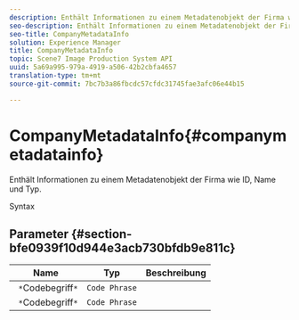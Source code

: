 ```yaml
---
description: Enthält Informationen zu einem Metadatenobjekt der Firma wie ID, Name und Typ.
seo-description: Enthält Informationen zu einem Metadatenobjekt der Firma wie ID, Name und Typ.
seo-title: CompanyMetadataInfo
solution: Experience Manager
title: CompanyMetadataInfo
topic: Scene7 Image Production System API
uuid: 5a69a995-979a-4919-a506-42b2cbfa4657
translation-type: tm+mt
source-git-commit: 7bc7b3a86fbcdc57cfdc31745fae3afc06e44b15

---
```



# CompanyMetadataInfo{#companymetadatainfo}

Enthält Informationen zu einem Metadatenobjekt der Firma wie ID, Name und Typ.

Syntax

## Parameter {#section-bfe0939f10d944e3acb730bfdb9e811c}

| Name | Typ | Beschreibung |
|---|---|---|
| ` *`Codebegriff`*` | `Code Phrase` |  |
| ` *`Codebegriff`*` | `Code Phrase` |  |

